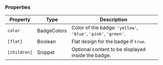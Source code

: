 ### Properties

| Property     | Type        | Description                                                    |
| ------------ | ----------- | -------------------------------------------------------------- |
| `color`      | BadgeColors | Color of the badge: `'yellow'`, `'blue'`, `'pink'`, `'green'`. |
| `[flat]`     | Boolean     | Flat design for the badge if `true`.                           |
| `[children]` | Snippet     | Optional content to be displayed inside the badge.             |
